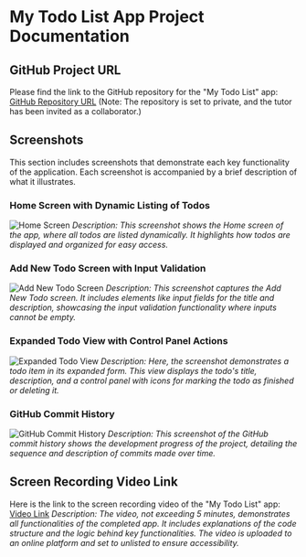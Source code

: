 # My Todo List App Project Documentation

## GitHub Project URL
Please find the link to the GitHub repository for the "My Todo List" app:
[GitHub Repository URL](#)
(Note: The repository is set to private, and the tutor has been invited as a collaborator.)

## Screenshots
This section includes screenshots that demonstrate each key functionality of the application. Each screenshot is accompanied by a brief description of what it illustrates.

### Home Screen with Dynamic Listing of Todos
![Home Screen](#placeholder-for-home-screen-screenshot)
_Description: This screenshot shows the Home screen of the app, where all todos are listed dynamically. It highlights how todos are displayed and organized for easy access._

### Add New Todo Screen with Input Validation
![Add New Todo Screen](#placeholder-for-add-new-todo-screen-screenshot)
_Description: This screenshot captures the Add New Todo screen. It includes elements like input fields for the title and description, showcasing the input validation functionality where inputs cannot be empty._

### Expanded Todo View with Control Panel Actions
![Expanded Todo View](#placeholder-for-expanded-todo-view-screenshot)
_Description: Here, the screenshot demonstrates a todo item in its expanded form. This view displays the todo's title, description, and a control panel with icons for marking the todo as finished or deleting it._

### GitHub Commit History
![GitHub Commit History](#placeholder-for-github-commit-history-screenshot)
_Description: This screenshot of the GitHub commit history shows the development progress of the project, detailing the sequence and description of commits made over time._

## Screen Recording Video Link
Here is the link to the screen recording video of the "My Todo List" app:
[Video Link](#)
_Description: The video, not exceeding 5 minutes, demonstrates all functionalities of the completed app. It includes explanations of the code structure and the logic behind key functionalities. The video is uploaded to an online platform and set to unlisted to ensure accessibility._
